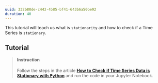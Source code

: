 ```yaml
---
uuid: 332b80de-c442-4b85-bf41-643b6a50be92
duration: 40
---
```


This tutorial will teach us what is `stationarity` and how to check if a Time Series is `stationary`.

## Tutorial

> #### Instruction
> Follow the steps in the article [**How to Check if Time Series Data is Stationary with Python**](https://machinelearningmastery.com/time-series-data-stationary-python/) and run the code in your Jupyter Notebook.